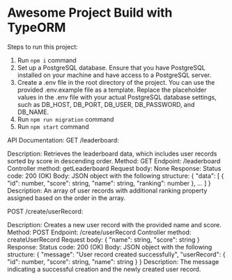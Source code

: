 # Awesome Project Build with TypeORM

Steps to run this project:

1. Run `npm i` command
2. Set up a PostgreSQL database. Ensure that you have PostgreSQL installed on your machine and have access to a PostgreSQL server.
3. Create a .env file in the root directory of the project. You can use the provided .env.example file as a template. Replace the placeholder values in the .env file with your actual PostgreSQL database settings, such as DB_HOST, DB_PORT, DB_USER, DB_PASSWORD, and DB_NAME.
4. Run `npm run migration` command
5. Run `npm start` command

API Documentation:
GET /leaderboard:

Description: Retrieves the leaderboard data, which includes user records sorted by score in descending order.
Method: GET
Endpoint: /leaderboard
Controller method: getLeaderboard
Request body: None
Response:
Status code: 200 (OK)
Body: JSON object with the following structure:
{
  "data": [
    {
      "id": number,
      "score": string,
      "name": string,
      "ranking": number
    },
    ...
  ]
}
Description: An array of user records with additional ranking property assigned based on the order in the array.

POST /create/userRecord:

Description: Creates a new user record with the provided name and score.
Method: POST
Endpoint: /create/userRecord
Controller method: createUserRecord
Request body:
{
  "name": string,
  "score": string
}
Response:
Status code: 200 (OK)
Body: JSON object with the following structure:
{
  "message": "User record created successfully",
  "userRecord": {
    "id": number,
    "score": string,
    "name": string
  }
}
Description: The message indicating a successful creation and the newly created user record.